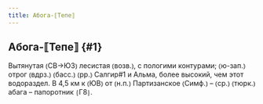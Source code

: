 ```yaml
---
title: Абога-⟦Тепе⟧
---
```

## Абога-⟦Тепе⟧ {#1}

Вытянутая ⦅СВ→ЮЗ⦆ лесистая ⦅возв.⦆, с пологими контурами; ⦅ю-зап.⦆ отрог ⦅вдрз.⦆ ⦅басс.⦆ ⦅рр.⦆ Салгир#1 и Альма, более высокий, чем этот водораздел. В 4,5 км к ⦅ЮВ⦆ от ⦅н.п.⦆ Партизанское ⦅Симф.⦆ – ⦅ср.⦆ ⦅тюрк.⦆ абага – папоротник ⦃Г8⦄.
